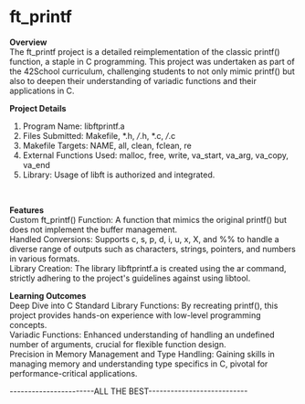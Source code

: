 # ft_printf
**Overview**
</br>
The ft_printf project is a detailed reimplementation of the classic printf() function, a staple in C programming. This project was undertaken as part of the 42School curriculum, challenging students to not only mimic printf() but also to deepen their understanding of variadic functions and their applications in C.

**Project Details**
</br>
1. Program Name: libftprintf.a
2. Files Submitted: Makefile, *.h, */*.h, *.c, */*.c
3. Makefile Targets: NAME, all, clean, fclean, re
4. External Functions Used: malloc, free, write, va_start, va_arg, va_copy, va_end
5. Library: Usage of libft is authorized and integrated.
</br>

**Features**
</br>
Custom ft_printf() Function: A function that mimics the original printf() but does not implement the buffer management.
</br>
Handled Conversions: Supports c, s, p, d, i, u, x, X, and %% to handle a diverse range of outputs such as characters, strings, pointers, and numbers in various formats.
</br>
Library Creation: The library libftprintf.a is created using the ar command, strictly adhering to the project's guidelines against using libtool.
</br>

**Learning Outcomes**
</br>
Deep Dive into C Standard Library Functions: By recreating printf(), this project provides hands-on experience with low-level programming concepts.
</br>
Variadic Functions: Enhanced understanding of handling an undefined number of arguments, crucial for flexible function design.
</br>
Precision in Memory Management and Type Handling: Gaining skills in managing memory and understanding type specifics in C, pivotal for performance-critical applications.

-----------------------ALL THE BEST---------------------------
